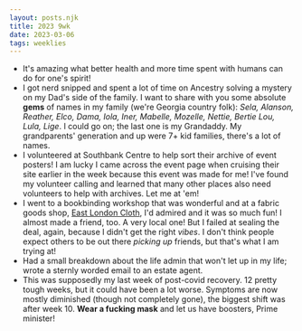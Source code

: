 ```yaml
---
layout: posts.njk
title: 2023 9wk
date: 2023-03-06
tags: weeklies
---
```


- It's amazing what better health and more time spent with humans can do for one's spirit! 
- I got nerd snipped and spent a lot of time on Ancestry solving a mystery on my Dad's side of the family. I want to share with you some absolute **gems** of names in my family (we're Georgia country folk): *Sela, Alanson, Reather, Elco, Dama, Iola, Iner, Mabelle, Mozelle, Nettie, Bertie Lou, Lula, Lige*. I could go on; the last one is my Grandaddy. My grandparents' generation and up were 7+ kid families, there's a lot of names. 
- I volunteered at Southbank Centre to help sort their archive of event posters! I am lucky I came across the event page when cruising their site earlier in the week because this event was made for me! I've found my volunteer calling and learned that many other places also need volunteers to help with archives. Let me at 'em!
- I went to a bookbinding workshop that was wonderful and at a fabric goods shop, [East London Cloth](https://eastlondoncloth.co.uk/), I'd admired and it was so much fun! I almost made a friend, too. A very local one! But I failed at sealing the deal, again, because I didn't get the right _vibes_. I don't think people expect others to be out there _picking up_ friends, but that's what I am trying at!
- Had a small breakdown about the life admin that won't let up in my life; wrote a sternly worded email to an estate agent.
- This was supposedly my last week of post-covid recovery. 12 pretty tough weeks, but it could have been a lot worse. Symptoms are now mostly diminished (though not completely gone), the biggest shift was after week 10. **Wear a fucking mask** and let us have boosters, Prime minister!  








